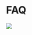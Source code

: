 ﻿# FAQ

<a href="https://gitee.com/mindspore/docs/blob/r1.3/docs/mindfl/faq/source_zh_cn/faq.md" target="_blank"><img src="https://gitee.com/mindspore/docs/raw/r1.3/resource/_static/logo_source.png"></a>


